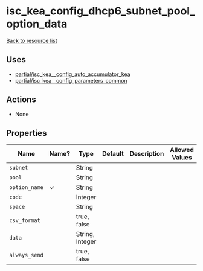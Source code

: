 # isc_kea_config_dhcp6_subnet_pool_option_data

[Back to resource list](../README.md#resources)

## Uses

- [partial/isc_kea__config_auto_accumulator_kea](partial/isc_kea__config_auto_accumulator_kea.md)
- [partial/isc_kea__config_parameters_common](partial/isc_kea__config_parameters_common.md)

## Actions

- None

## Properties

| Name          | Name? | Type            | Default | Description | Allowed Values |
| ------------- | ----- | --------------- | ------- | ----------- | -------------- |
| `subnet`      |       | String          |         |             |                |
| `pool`        |       | String          |         |             |                |
| `option_name` | ✓     | String          |         |             |                |
| `code`        |       | Integer         |         |             |                |
| `space`       |       | String          |         |             |                |
| `csv_format`  |       | true, false     |         |             |                |
| `data`        |       | String, Integer |         |             |                |
| `always_send` |       | true, false     |         |             |                |
